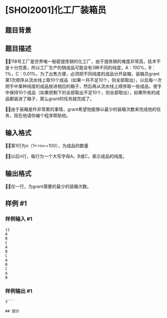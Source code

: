 # [SHOI2001]化工厂装箱员

## 题目背景



## 题目描述

118号工厂是世界唯一秘密提炼锎的化工厂，由于提炼锎的难度非常高，技术不是十分完善，所以工厂生产的锎成品可能会有3种不同的纯度，A：100%，B：1%，C：0.01%，为了出售方便，必须把不同纯度的成品分开装箱，装箱员grant第1次顺序从流水线上取10个成品（如果一共不足10个，则全部取出），以后每一次把手中某种纯度的成品放进相应的箱子，然后再从流水线上顺序取一些成品，使手中保持10个成品（如果把剩下的全部取出不足10个，则全部取出），如果所有的成品都装进了箱子，那么grant的任务就完成了。

由于装箱是件非常累的事情，grant希望他能够以最少的装箱次数来完成他的任务，现在他请你编个程序帮助他。


## 输入格式

第1行为n（1<=n<=100），为成品的数量

以后n行，每行为一个大写字母A，B或C，表示成品的纯度。


## 输出格式

仅一行，为grant需要的最少的装箱次数。


## 样例 #1

### 样例输入 #1
```
11
A
B
C
A
B
C
A
B
C
A
B
```

### 样例输出 #1

```
3```

## 提示


